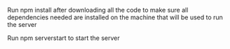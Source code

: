 Run npm install after downloading all the code to make sure all dependencies needed are installed on the machine that will be used to run the server

Run npm serverstart to start the server